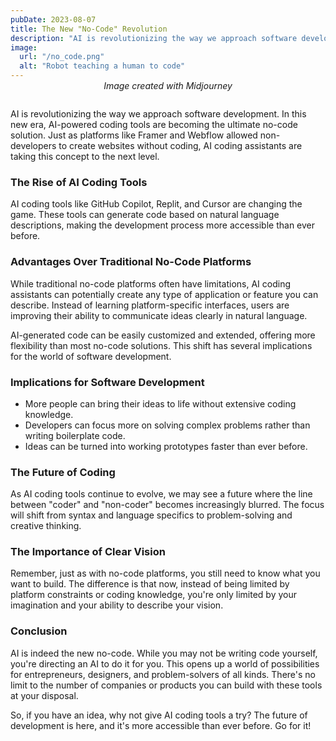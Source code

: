 ```yaml
---
pubDate: 2023-08-07
title: The New "No-Code" Revolution
description: "AI is revolutionizing the way we approach software development. In this new era, AI-powered coding tools are becoming the ultimate no-code solution."
image:
  url: "/no_code.png"
  alt: "Robot teaching a human to code"
---
```

<p style="text-align: center; font-style: italic; margin-top: -1em; margin-bottom: 2em;">Image created with Midjourney</p>


AI is revolutionizing the way we approach software development. In this new era, AI-powered coding tools are becoming the ultimate no-code solution. Just as platforms like Framer and Webflow allowed non-developers to create websites without coding, AI coding assistants are taking this concept to the next level.

### The Rise of AI Coding Tools

AI coding tools like GitHub Copilot, Replit, and Cursor are changing the game. These tools can generate code based on natural language descriptions, making the development process more accessible than ever before.

### Advantages Over Traditional No-Code Platforms

While traditional no-code platforms often have limitations, AI coding assistants can potentially create any type of application or feature you can describe. Instead of learning platform-specific interfaces, users are improving their ability to communicate ideas clearly in natural language.

AI-generated code can be easily customized and extended, offering more flexibility than most no-code solutions. This shift has several implications for the world of software development.

### Implications for Software Development

- More people can bring their ideas to life without extensive coding knowledge.
- Developers can focus more on solving complex problems rather than writing boilerplate code.
- Ideas can be turned into working prototypes faster than ever before.

### The Future of Coding

As AI coding tools continue to evolve, we may see a future where the line between "coder" and "non-coder" becomes increasingly blurred. The focus will shift from syntax and language specifics to problem-solving and creative thinking.

### The Importance of Clear Vision

Remember, just as with no-code platforms, you still need to know what you want to build. The difference is that now, instead of being limited by platform constraints or coding knowledge, you're only limited by your imagination and your ability to describe your vision.

### Conclusion

AI is indeed the new no-code. While you may not be writing code yourself, you're directing an AI to do it for you. This opens up a world of possibilities for entrepreneurs, designers, and problem-solvers of all kinds. There's no limit to the number of companies or products you can build with these tools at your disposal.

So, if you have an idea, why not give AI coding tools a try? The future of development is here, and it's more accessible than ever before. Go for it!

